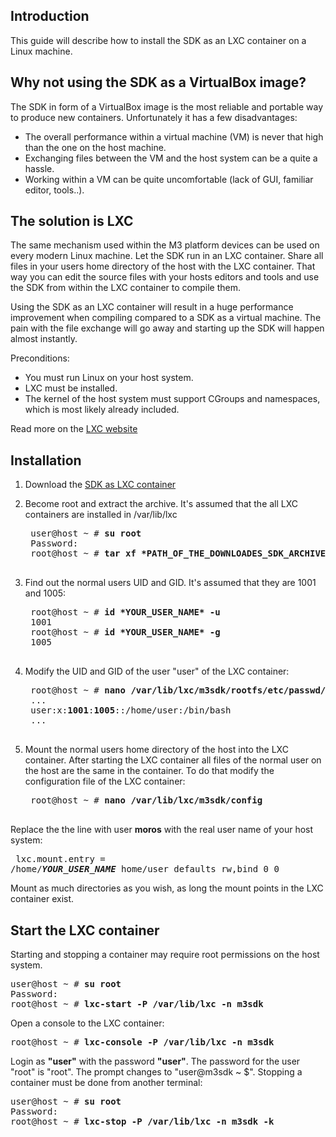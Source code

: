 Introduction
---
This guide will describe how to install the SDK as an LXC container on a Linux machine.

Why not using the SDK as a VirtualBox image?
---
The SDK in form of a VirtualBox image is the most reliable and portable way to produce new containers. Unfortunately it has a few disadvantages:

* The overall performance within a virtual machine (VM) is never that high than the one on the host machine.
* Exchanging files between the VM and the host system can be a quite a hassle.
* Working within a VM can be quite uncomfortable (lack of GUI, familiar editor, tools..).

The solution is LXC
---
The same mechanism used within the M3 platform devices can be used on every modern Linux machine.
Let the SDK run in an LXC container.
Share all files in your users home directory of the host with the LXC container.
That way you can edit the source files with your hosts editors and tools and use the SDK from within the LXC container to compile them.

Using the SDK as an LXC container will result in a huge performance improvement when compiling compared to a SDK as a virtual machine. The pain with the file exchange will go away and starting up the SDK will happen almost instantly.

Preconditions:

* You must run Linux on your host system.
* LXC must be installed.
* The kernel of the host system must support CGroups and namespaces, which is most likely already included.

Read more on the [LXC website](https://linuxcontainers.org/lxc/getting-started)

Installation
---
1. Download the [SDK as LXC container](https://m3-container.net/M3_Container/SDK/M3_SDK_LXC.tar.gz)

2. Become root and extract the archive. It's assumed that the all LXC containers are installed in /var/lib/lxc
	<pre>
	user@host ~ # <b>su root</b>
	Password:
	root@host ~ # <b>tar xf *PATH_OF_THE_DOWNLOADES_SDK_ARCHIVE* -C /var/lib/lxc</b>
	</pre>

3. Find out the normal users UID and GID. It's assumed that they are 1001 and 1005:
	<pre>
    root@host ~ # <b>id *YOUR_USER_NAME* -u</b>
    1001
    root@host ~ # <b>id *YOUR_USER_NAME* -g</b>
    1005
    </pre>

4. Modify the UID and GID of the user "user" of the LXC container:
    <pre>
    root@host ~ # <b>nano /var/lib/lxc/m3sdk/rootfs/etc/passwd/</b>
    ...
    user:x:<b>1001</b>:<b>1005</b>::/home/user:/bin/bash
    ...
    </pre>

5. Mount the normal users home directory of the host into the LXC container. After starting the LXC container all files of the normal user on the host are the same in the container. To do that modify the configuration file of the LXC container:
    <pre>
    root@host ~ # <b>nano /var/lib/lxc/m3sdk/config</b>
    </pre>
Replace the the line with user <b>moros</b> with the real user name of your host system:
    <pre>
    lxc.mount.entry = /home/<b>*YOUR_USER_NAME*</b> home/user defaults rw,bind 0 0
    </pre>
Mount as much directories as you wish, as long the mount points in the LXC container exist.

Start the LXC container
---
Starting and stopping a container may require root permissions on the host system.
<pre>
user@host ~ # <b>su root</b>
Password:
root@host ~ # <b>lxc-start -P /var/lib/lxc -n m3sdk</b>
</pre>

Open a console to the LXC container:
<pre>
root@host ~ # <b>lxc-console -P /var/lib/lxc -n m3sdk</b>
</pre>

Login as <b>"user"</b> with the password <b>"user"</b>. The password for the user "root" is "root". The prompt changes to "user@m3sdk ~ $". Stopping a container must be done from another terminal:
<pre>
user@host ~ # <b>su root</b>
Password:
root@host ~ # <b>lxc-stop -P /var/lib/lxc -n m3sdk -k</b>
</pre>
